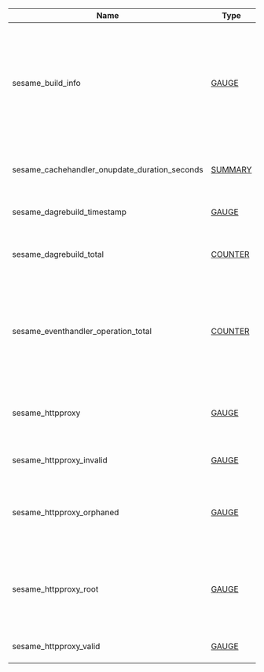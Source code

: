 | Name                                          | Type | Labels | Description |
|-----------------------------------------------| ---- | ------ | ----------- |
| sesame_build_info                             | [GAUGE](https://prometheus.io/docs/concepts/metric_types/#gauge) | branch, revision, version | Build information for Sesame. Labels include the branch and git SHA that Sesame was built from, and the Sesame version. |
| sesame_cachehandler_onupdate_duration_seconds | [SUMMARY](https://prometheus.io/docs/concepts/metric_types/#summary) |  | Histogram for the runtime of xDS cache regeneration. |
| sesame_dagrebuild_timestamp                   | [GAUGE](https://prometheus.io/docs/concepts/metric_types/#gauge) |  | Timestamp of the last DAG rebuild. |
| sesame_dagrebuild_total                       | [COUNTER](https://prometheus.io/docs/concepts/metric_types/#counter) |  | Total number of times DAG has been rebuilt since startup |
| sesame_eventhandler_operation_total           | [COUNTER](https://prometheus.io/docs/concepts/metric_types/#counter) | kind, op | Total number of Kubernetes object changes Sesame has received by operation and object kind. |
| sesame_httpproxy                              | [GAUGE](https://prometheus.io/docs/concepts/metric_types/#gauge) | namespace | Total number of HTTPProxies that exist regardless of status. |
| sesame_httpproxy_invalid                      | [GAUGE](https://prometheus.io/docs/concepts/metric_types/#gauge) | namespace, vhost | Total number of invalid HTTPProxies. |
| sesame_httpproxy_orphaned                     | [GAUGE](https://prometheus.io/docs/concepts/metric_types/#gauge) | namespace | Total number of orphaned HTTPProxies which have no root delegating to them. |
| sesame_httpproxy_root                         | [GAUGE](https://prometheus.io/docs/concepts/metric_types/#gauge) | namespace | Total number of root HTTPProxies. Note there will only be a single root HTTPProxy per vhost. |
| sesame_httpproxy_valid                        | [GAUGE](https://prometheus.io/docs/concepts/metric_types/#gauge) | namespace, vhost | Total number of valid HTTPProxies. |
